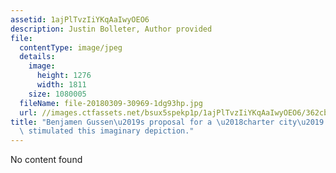 ```yaml
---
assetid: 1ajPlTvzIiYKqAaIwyOEO6
description: Justin Bolleter, Author provided
file:
  contentType: image/jpeg
  details:
    image:
      height: 1276
      width: 1811
    size: 1080005
  fileName: file-20180309-30969-1dg93hp.jpg
  url: //images.ctfassets.net/bsux5spekp1p/1ajPlTvzIiYKqAaIwyOEO6/362cbbdf0fae9f64d09aef330a791756/file-20180309-30969-1dg93hp.jpg
title: "Benjamen Gussen\u2019s proposal for a \u2018charter city\u2019 in the Pilbara\
  \ stimulated this imaginary depiction."
---
```

No content found